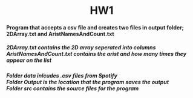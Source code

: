 <h1 align="center"> HW1 </h1>
<h4> Program that accepts a csv file and creates two files in output folder; 2DArray.txt and AristNamesAndCount.txt </h4>
<h5> 2DArray.txt contains the 2D array seperated into columns <br>
     AristNamesAndCount.txt contains the arist and how many times they appear on the list
</h5>
<h5>
  Folder data inlcudes .csv files from Spotify<br>
  Folder Output is the location that the program saves the output<br>
  Folder src contains the source files for the program<br>
 </h5>
